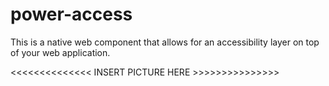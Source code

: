 # power-access

This is a native web component that allows for an accessibility layer on top of 
your web application.

<<<<<<<<<<<<<< INSERT PICTURE HERE >>>>>>>>>>>>>>>

